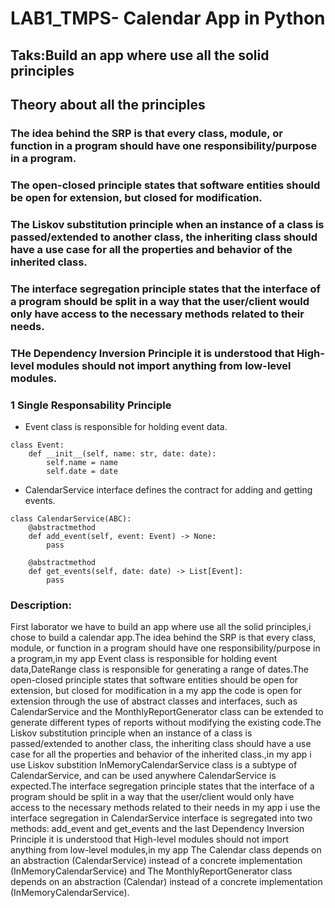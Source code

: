 # LAB1_TMPS- Calendar App in Python
## Taks:Build an app where use all the solid principles
## Theory about all the principles
### The idea behind the SRP is that every class, module, or function in a program should have one responsibility/purpose in a program.

### The open-closed principle states that software entities should be open for extension, but closed for modification.

### The Liskov substitution principle when an instance of a class is passed/extended to another class, the inheriting class should have a use case for all the properties and behavior of the inherited class.

### The interface segregation principle states that the interface of a program should be split in a way that the user/client would only have access to the necessary methods related to their needs.

### THe Dependency Inversion Principle it is understood that High-level modules should not import anything from low-level modules.

### 1 Single Responsability Principle
- Event class is responsible for holding event data.
```
class Event:
    def __init__(self, name: str, date: date):
        self.name = name
        self.date = date
```
- CalendarService interface defines the contract for adding and getting events.
```
class CalendarService(ABC):
    @abstractmethod
    def add_event(self, event: Event) -> None:
        pass

    @abstractmethod
    def get_events(self, date: date) -> List[Event]:
        pass
```
### Description:
First laborator we have to build an app where use all the solid principles,i chose to build a calendar app.The idea behind the SRP is that every class, module, or function in a program should have one responsibility/purpose in a program,in my app Event class is responsible for holding event data,DateRange class is responsible for generating a range of dates.The open-closed principle states that software entities should be open for extension, but closed for modification in a my app the code is open for extension through the use of abstract classes and interfaces, such as CalendarService and the MonthlyReportGenerator class can be extended to generate different types of reports without modifying the existing code.The Liskov substitution principle when an instance of a class is passed/extended to another class, the inheriting class should have a use case for all the properties and behavior of the inherited class.,in my app i use Liskov substition InMemoryCalendarService class is a subtype of CalendarService, and can be used anywhere CalendarService is expected.The interface segregation principle states that the interface of a program should be split in a way that the user/client would only have access to the necessary methods related to their needs in my app i use the interface segregation in CalendarService interface is segregated into two methods: add_event and get_events and the last Dependency Inversion Principle it is understood that High-level modules should not import anything from low-level modules,in my app  The Calendar class depends on an abstraction (CalendarService) instead of a concrete implementation (InMemoryCalendarService) and The MonthlyReportGenerator class depends on an abstraction (Calendar) instead of a concrete implementation (InMemoryCalendarService).
  
